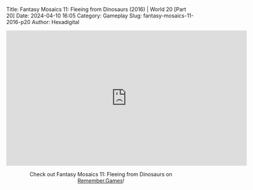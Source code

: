 Title: Fantasy Mosaics 11: Fleeing from Dinosaurs (2016) | World 20 [Part 20]
Date: 2024-04-10 16:05
Category: Gameplay
Slug: fantasy-mosaics-11-2016-p20
Author: Hexadigital

<center><iframe src="https://www.youtube.com/embed/i6sIL73mIm0?feature=oembed" allow="accelerometer; autoplay; encrypted-media; gyroscope; picture-in-picture" width="640" height="360" frameborder="0"></iframe>

Check out Fantasy Mosaics 11: Fleeing from Dinosaurs on [Remember.Games](https://remember.games/game/8363/fantasy-mosaics-11-fleeing-from-dinosaurs/)!</center>
